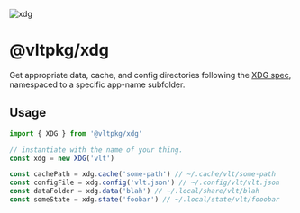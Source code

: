 ![xdg](https://github.com/user-attachments/assets/72b3e499-40c0-4f2a-8cd7-7761303bda62)

# @vltpkg/xdg

Get appropriate data, cache, and config directories following the
[XDG spec](https://wiki.archlinux.org/title/XDG_Base_Directory),
namespaced to a specific app-name subfolder.

## Usage

```js
import { XDG } from '@vltpkg/xdg'

// instantiate with the name of your thing.
const xdg = new XDG('vlt')

const cachePath = xdg.cache('some-path') // ~/.cache/vlt/some-path
const configFile = xdg.config('vlt.json') // ~/.config/vlt/vlt.json
const dataFolder = xdg.data('blah') // ~/.local/share/vlt/blah
const someState = xdg.state('foobar') // ~/.local/state/vlt/fooobar
```
